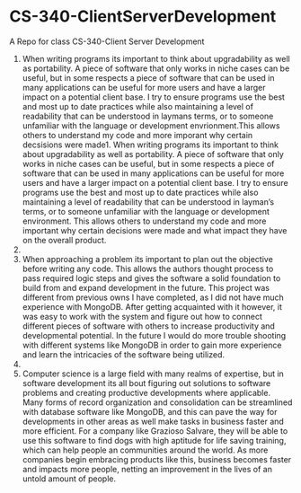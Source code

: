# CS-340-ClientServerDevelopment
A Repo for class CS-340-Client Server Development

1. When writing programs its important to think about upgradability as well as portability. A piece of software that only works in niche cases can be useful, but in some respects a piece of software that can be used in many applications can be useful for more users and have a larger impact on a potential client base. I try to ensure programs use the best and most up to date practices while also maintaining a level of readability that can be understood in laymans terms, or to someone unfamiliar with the language or development envrionment.This allows others to understand my code and more imporant why certain decsisions were made1.	When writing programs its important to think about upgradability as well as portability. A piece of software that only works in niche cases can be useful, but in some respects a piece of software that can be used in many applications can be useful for more users and have a larger impact on a potential client base. I try to ensure programs use the best and most up to date practices while also maintaining a level of readability that can be understood in layman’s terms, or to someone unfamiliar with the language or development environment. This allows others to understand my code and more important why certain decisions were made and what impact they have on the overall product.
2. 
3.	When approaching a problem its important to plan out the objective before writing any code. This allows the authors thought process to pass required logic steps and gives the software a solid foundation to build from and expand development in the future. This project was different from previous owns I have completed, as I did not have much experience with MongoDB. After getting acquainted with it however, it was easy to work with the system and figure out how to connect different pieces of software with others to increase productivity and developmental potential. In the future I would do more trouble shooting with different systems like MongoDB in order to gain more experience and learn the intricacies of the software being utilized.
4.	
5.	Computer science is a large field with many realms of expertise, but in software development its all bout figuring out solutions to software problems and creating productive developments where applicable. Many forms of record organization and consolidation can be streamlined with database software like MongoDB, and this can pave the way for developments in other areas as well make tasks in business faster and more efficient. For a company like Grazioso Salvare, they will be able to use this software to find dogs with high aptitude for life saving training, which can help people an communities around the world. As more companies begin embracing products like this, business becomes faster and impacts more people, netting an improvement in the lives of an untold amount of people.
